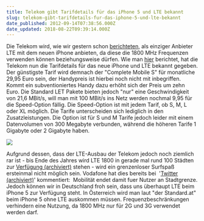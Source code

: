 ```yaml
---
title: Telekom gibt Tarifdetails für das iPhone 5 und LTE bekannt
slug: telekom-gibt-tarifdetails-fur-das-iphone-5-und-lte-bekannt
date_published: 2012-09-14T07:38:56.000Z
date_updated: 2018-08-22T09:39:14.000Z
---
```


Die Telekom wird, wie wir gestern schon [berichteten](__GHOST_URL__/lte-freuden-des-neuen-phone-5-leider-nur-bei-der-telekom-nutzbar/), als einziger Anbieter LTE mit dem neuen iPhone anbieten, da diese die 1800 MHz Frequenzen verwenden können beziehungsweise dürfen. Wie man [hier](http://stadt-bremerhaven.de/telekom-gibt-neue-tarife-mit-lte-bekannt/) berichtet, hat die Telekom nun die Tarifdetails für das neue iPhone und LTE bekannt gegeben. Der günstigste Tarif wird demnach der "Complete Mobile S" für monatliche 29,95 Euro sein, der Handypreis ist hierbei noch nicht mit inbegriffen. Kommt ein subventioniertes Handy dazu erhöht sich der Preis um zehn Euro. Die Standard LET Pakete bieten jedoch "nur" eine Geschwindigkeit von 21,6 MBit/s, will man mit 100 MBit/s ins Netz werden nochmal 9,95 für die Speed-Option fällig. Die Speed-Option ist mit jedem Tarif, ob S, M, L oder XL möglich. Die Tarife unterscheiden sich lediglich in den Zusatzleistungen. Die Option ist für S und M Tarife jedoch leider mit einem Datenvolumen von 300 Megabyte verbunden, während die höheren Tarife 1 Gigabyte oder 2 Gigabyte haben.

[![](//picdump.thafaker.de/2012/09/tleekomlte-580x437.png)](__GHOST_URL__/telekom-gibt-tarifdetails-fur-das-iphone-5-und-lte-bekannt/tleekomlte/)

Aufgrund dessen, dass der LTE-Ausbau der Telekom jedoch noch ziemlich rar ist - bis Ende des Jahres wird LTE 1800 in gerade mal rund 100 Städten zur [Verfügung (archiviert)](http://web.archive.org/web/20120909211727/http://www.telekom.de:80/is-bin/INTERSHOP.enfinity/WFS/EKI-TELEKOM-Site/de_DE/-/EUR/ViewCategoryTheme-Start?KeywordPath=katalog%2Ffuer-privatkunden%2Faktuelles%2Flte) stehen - wird ein grenzenloser Surfspaß ersteinmal nicht möglich sein. Vodafone hat dies bereits bei  '[Twitter (archiviert)](http://web.archive.org/web/20211227043820/https://twitter.com/vodafone_de/status/246000227524411392)' kommentiert:  Mobilität endet damit fuer Nutzer an Stadtgrenze. Jedoch können wir in Deutschland froh sein, dass uns überhaupt LTE beim iPhone 5 zur Verfügung steht. In Österreich wird man laut "der Standard.at" beim iPhone 5 ohne LTE auskommen müssen. Frequenzbeschränkungen verhindern eine Nutzung, da 1800 MHz nur für 2G und 3G verwendet werden darf.
